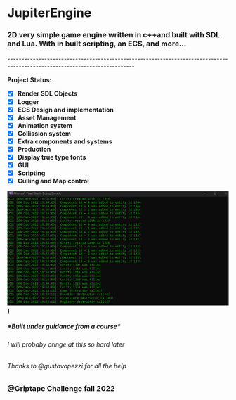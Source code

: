 # JupiterEngine
<h3>2D very simple game engine written in c++and built with SDL and Lua. With in built scripting, an ECS, and more...</h3>
---------------------------------------------------------------------------------------------------------------------------

<b>Project Status:<b>

- [X] Render SDL Objects
- [X] Logger
- [X] ECS Design and implementation
- [X] Asset Management
- [X] Animation system
- [X] Collission system
- [X] Extra components and systems
- [X] Production
- [X] Display true type fonts
- [X] GUI
- [X] Scripting
- [X] Culling and Map control
  
![Logger](https://github.com/Tindi12/JupiterEngine/blob/master/JupiterEngine/assets/images/loggerpic.png))
  
  
<h5>*Built under guidance from a course*</h5>
<h6>I will probaby cringe at this so hard later</h6>
<h6>Thanks to @gustavopezzi for all the help</h6>
  <h3>@Griptape Challenge fall 2022<h3>
